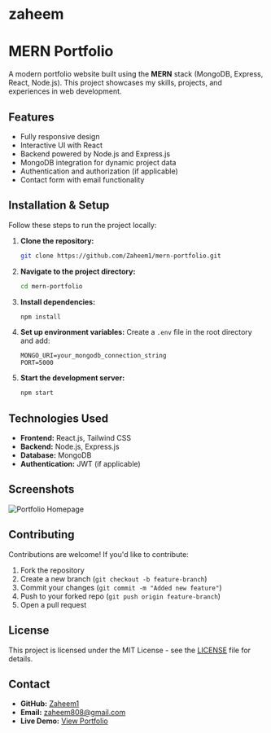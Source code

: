 # zaheem
# MERN Portfolio

A modern portfolio website built using the **MERN** stack (MongoDB, Express, React, Node.js). This project showcases my skills, projects, and experiences in web development.

## Features

- Fully responsive design
- Interactive UI with React
- Backend powered by Node.js and Express.js
- MongoDB integration for dynamic project data
- Authentication and authorization (if applicable)
- Contact form with email functionality

## Installation & Setup

Follow these steps to run the project locally:

1. **Clone the repository:**
   ```sh
   git clone https://github.com/Zaheem1/mern-portfolio.git
   ```

2. **Navigate to the project directory:**
   ```sh
   cd mern-portfolio
   ```

3. **Install dependencies:**
   ```sh
   npm install
   ```

4. **Set up environment variables:**
   Create a `.env` file in the root directory and add:
   ```
   MONGO_URI=your_mongodb_connection_string
   PORT=5000
   ```

5. **Start the development server:**
   ```sh
   npm start
   ```

## Technologies Used

- **Frontend:** React.js, Tailwind CSS
- **Backend:** Node.js, Express.js
- **Database:** MongoDB
- **Authentication:** JWT (if applicable)

## Screenshots

![Portfolio Homepage](./screenshots/homepage.png)

## Contributing

Contributions are welcome! If you'd like to contribute:

1. Fork the repository
2. Create a new branch (`git checkout -b feature-branch`)
3. Commit your changes (`git commit -m "Added new feature"`)
4. Push to your forked repo (`git push origin feature-branch`)
5. Open a pull request

## License

This project is licensed under the MIT License - see the [LICENSE](LICENSE) file for details.

## Contact

- **GitHub:** [Zaheem1](https://github.com/Zaheem1)
- **Email:** zaheem808@gmail.com
- **Live Demo:** [View Portfolio](https://your-portfolio.com)

